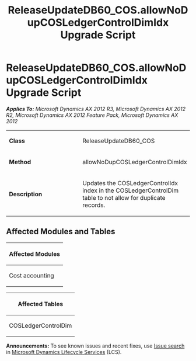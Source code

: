﻿---
title: ReleaseUpdateDB60_COS.allowNoDupCOSLedgerControlDimIdx Upgrade Script
TOCTitle: ReleaseUpdateDB60_COS.allowNoDupCOSLedgerControlDimIdx Upgrade Script
ms:assetid: 323b842f-0111-f072-2cd3-430ae29ce4db
ms:mtpsurl: https://msdn.microsoft.com/en-us/library/JJ685066(v=AX.60)
ms:contentKeyID: 49707519
ms.date: 05/18/2015
mtps_version: v=AX.60
---

# ReleaseUpdateDB60\_COS.allowNoDupCOSLedgerControlDimIdx Upgrade Script 


_**Applies To:** Microsoft Dynamics AX 2012 R3, Microsoft Dynamics AX 2012 R2, Microsoft Dynamics AX 2012 Feature Pack, Microsoft Dynamics AX 2012_

<table>
<colgroup>
<col style="width: 50%" />
<col style="width: 50%" />
</colgroup>
<tbody>
<tr class="odd">
<td><p><strong>Class</strong></p></td>
<td><p>ReleaseUpdateDB60_COS</p></td>
</tr>
<tr class="even">
<td><p><strong>Method</strong></p></td>
<td><p>allowNoDupCOSLedgerControlDimIdx</p></td>
</tr>
<tr class="odd">
<td><p><strong>Description</strong></p></td>
<td><p>Updates the COSLedgerControlIdx index in the COSLedgerControlDim table to not allow for duplicate records.</p></td>
</tr>
</tbody>
</table>


## Affected Modules and Tables

<table>
<colgroup>
<col style="width: 100%" />
</colgroup>
<thead>
<tr class="header">
<th><p>Affected Modules</p></th>
</tr>
</thead>
<tbody>
<tr class="odd">
<td><p>Cost accounting</p></td>
</tr>
</tbody>
</table>


<table>
<colgroup>
<col style="width: 100%" />
</colgroup>
<thead>
<tr class="header">
<th><p>Affected Tables</p></th>
</tr>
</thead>
<tbody>
<tr class="odd">
<td><p>COSLedgerControlDim</p></td>
</tr>
</tbody>
</table>

  
**Announcements:** To see known issues and recent fixes, use [Issue search](http://go.microsoft.com/fwlink/?linkid=389258) in [Microsoft Dynamics Lifecycle Services](http://go.microsoft.com/fwlink/?linkid=306505) (LCS).

